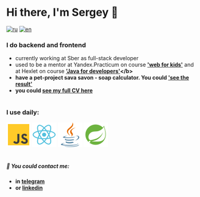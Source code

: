 # Hi there, I'm Sergey 👋
[![ru](https://img.shields.io/badge/lang-ru-blue.svg)](https://github.com/zheleznikov/zheleznikov/blob/main/readme.ru.md)
[![en](https://img.shields.io/badge/lang-en-green.svg)](https://github.com/zheleznikov/zheleznikov/blob/main/README.md)

### I do backend and frontend

- currently working at Sber as full-stack developer
- used to be a mentor at Yandex.Practicum on course <b>['web for kids'](https://yandex.ru/project/futurecode)</b> and at Hexlet on course <b>['Java for developers']([https://yandex.ru/project/futurecode](https://ru.hexlet.io/programs/java))</b>
- have a pet-project sava savon - soap calculator. You could <b>['see the result'](https://savasavon.com)</b>
- you could [see my full CV here](https://hh.ru/resume/b3a35031ff00f958d40039ed1f677646736572)

#
### I use daily:
![JS](./icons/js.svg)
![react](./icons/react.svg)
![java](./icons/java.svg)
![spring](./icons/spring.svg)

#
##### 💬 You could contact me:
- in [telegram](https://t.me/zheleznikov)
- or [linkedin](https://www.linkedin.com/in/sergey-zheleznikov)





